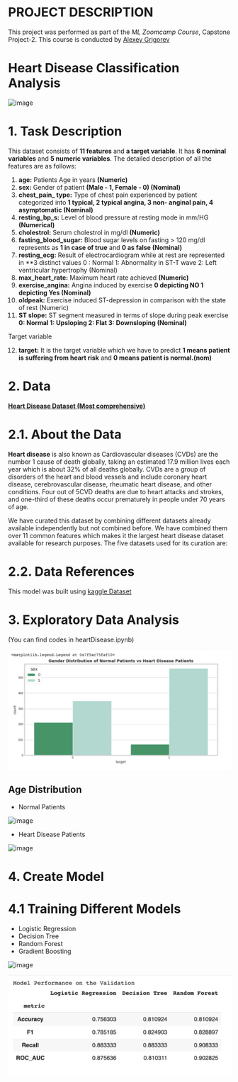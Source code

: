 # PROJECT DESCRIPTION
This project was performed as part of the _ML Zoomcamp Course_, Capstone Project-2. This course is conducted by [Alexey Grigorev](https://bit.ly/3BxeAoB)

# Heart Disease Classification Analysis

![image](https://user-images.githubusercontent.com/82657966/213832332-73d03238-9c40-4791-9411-281cfd963c4f.png)

# **1. Task Description**

This dataset consists of **11 features** and **a target variable**. It has **6 nominal variables** and **5 numeric variables**. The detailed description of all the features are as follows:

1. **age:** Patients Age in years **(Numeric)**
2. **sex:** Gender of patient **(Male - 1, Female - 0) (Nominal)**
3. **chest_pain_ type:** Type of chest pain experienced by patient categorized into **1 typical, 2 typical angina, 3 non- anginal pain, 4 asymptomatic (Nominal)**
4. **resting_bp_s:** Level of blood pressure at resting mode in mm/HG **(Numerical)**
5. **cholestrol:** Serum cholestrol in mg/dl **(Numeric)**
6. **fasting_blood_sugar:** Blood sugar levels on fasting > 120 mg/dl represents as **1 in case of true** and **0 as false (Nominal)**
7. **resting_ecg:** Result of electrocardiogram while at rest are represented in **3 distinct values 0 : Normal 1: Abnormality in ST-T wave 2: Left ventricular hypertrophy (Nominal)
8. **max_heart_rate:** Maximum heart rate achieved **(Numeric)**
9. **exercise_angina:** Angina induced by exercise **0 depicting NO 1 depicting Yes (Nominal)**
10. **oldpeak:** Exercise induced ST-depression in comparison with the state of rest (Numeric)
11. **ST slope:** ST segment measured in terms of slope during peak exercise **0: Normal 1: Upsloping 2: Flat 3: Downsloping (Nominal)**

Target variable

12. **target:** It is the target variable which we have to predict **1 means patient is suffering from heart risk** and **0 means patient is normal.(nom)**

# **2. Data**

**[Heart Disease Dataset (Most comprehensive)](https://www.kaggle.com/datasets/sid321axn/heart-statlog-cleveland-hungary-final)**

# **2.1. About the Data**

**Heart disease** is also known as Cardiovascular diseases (CVDs) are the number 1 cause of death globally, taking an estimated 17.9 million lives each year which is about 32% of all deaths globally. CVDs are a group of disorders of the heart and blood vessels and include coronary heart disease, cerebrovascular disease, rheumatic heart disease, and other conditions. Four out of 5CVD deaths are due to heart attacks and strokes, and one-third of these deaths occur prematurely in people under 70 years of age.

We have curated this dataset by combining different datasets already available independently but not combined before. We have combined them over 11 common features which makes it the largest heart disease dataset available for research purposes. The five datasets used for its curation are:

# **2.2. Data References**
This model was built using [kaggle Dataset](https://www.kaggle.com/datasets/sid321axn/heart-statlog-cleveland-hungary-final)

# **3. Exploratory Data Analysis**
(You can find codes in heartDisease.ipynb)

![image](https://github.com/jcdumlao14/ML-zoomcamp-course-homework/blob/main/Capstone%20Project-2/image/GenderDistribution.png)

## **Age Distribution**
* Normal Patients

![image](https://github.com/jcdumlao14/ML-zoomcamp-course-homework/blob/main/Capstone%20Project-2/image/NormalP.png)

* Heart Disease Patients

![image](https://github.com/jcdumlao14/ML-zoomcamp-course-homework/blob/main/Capstone%20Project-2/image/HeartDiseaseP.png)

# **4. Create Model**

# **4.1 Training Different Models**
* Logistic Regression
* Decision Tree
* Random Forest
* Gradient Boosting

![image](https://github.com/jcdumlao14/ML-zoomcamp-course-homework/blob/main/Capstone%20Project-2/image/bestmodel.png)

![image](https://github.com/jcdumlao14/ML-zoomcamp-course-homework/blob/main/Capstone%20Project-2/image/val.png)


